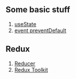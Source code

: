 ## Some basic stuff

1. [useState](https://github.com/tinhpv/react-recall/blob/main/animals/README.md 'useState')
2. [event preventDefault](https://github.com/tinhpv/react-recall/tree/main/pictures#readme 'preventDefault')

## Redux

1. [Reducer](https://github.com/tinhpv/react-recall/tree/main/reducer 'Reducer')
2. [Redux Toolkit](https://github.com/tinhpv/react-recall/blob/main/redux-rtk/README.md 'Reducer')
